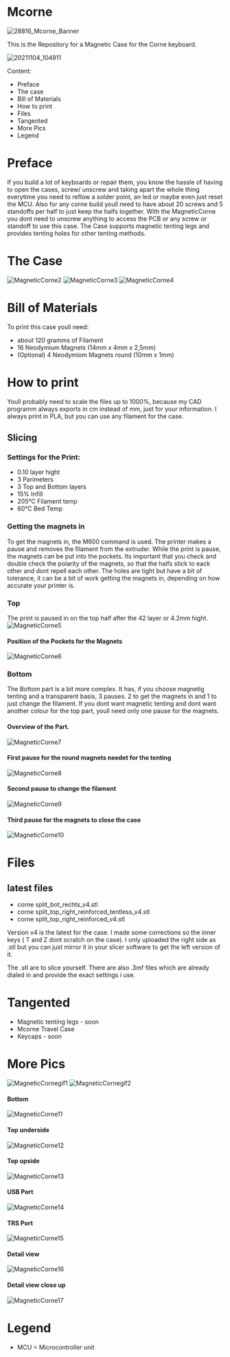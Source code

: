 # Mcorne
![28816_Mcorne_Banner](https://user-images.githubusercontent.com/65970993/142192291-f98b4d5c-05fb-46df-812c-ea15619faf7e.jpg)


This is the Repository for a Magnetic Case for the Corne keyboard.


![20211104_104911](https://user-images.githubusercontent.com/65970993/142194100-e0e1e61c-e03f-4065-9170-004b7698ddeb.jpg)


Content:

* Preface
* The case
* Bill of Materials
* How to print
* Files
* Tangented
* More Pics
* Legend


# Preface

If you build a lot of keyboards or repair them, you know the hassle of having to open the cases, screw/ unscrew and taking apart the whole thing everytime you need to reflow a solder point, an led or maybe even just reset the MCU. Also for any corne build youll need to have about 20 screws and 5 standoffs per half to just keep the halfs together. With the MagneticCorne you dont need to unscrew anything to access the PCB or any screw or standoff to use this case. The Case supports magnetic tenting legs and provides tenting holes for other tenting methods.


# The Case

![MagneticCorne2](https://github.com/Runningtarrens/MagneticCorne/blob/main/pics/20210412_124131.jpg)
![MagneticCorne3](https://github.com/Runningtarrens/MagneticCorne/blob/main/pics/20210213_095158.jpg)
![MagneticCorne4](https://github.com/Runningtarrens/MagneticCorne/blob/main/pics/20210213_095136.jpg)

# Bill of Materials

To print this case youll need:
* about 120 gramms of Filament
* 16 Neodymium Magnets (14mm x 4mm x 2,5mm)
*  (Optional) 4 Neodymiom Magnets round (10mm x 1mm)

# How to print
 
 
Youll probably need to scale the files up to 1000%, because my CAD programm always exports in cm instead of mm, just for your information.
I always print in PLA, but you can use any filament for the case. 

## Slicing

### Settings for the Print:

* 0.10 layer hight
* 3 Parimeters
* 3 Top and Bottom layers
* 15% Infill
* 205°C Filament temp
* 60°C Bed Temp

### Getting the magnets in

To get the magnets in, the M600 command is used. The printer makes a pause and removes the filament from the extruder. While the print is pause, the magnets can be put into the pockets. Its important that you check and double check the polarity of the magnets, so that the halfs stick to eack other and dont repell each other. The holes are tight but have a bit of tolerance, it can be a bit of work getting the magnets in, depending on how accurate your printer is.

### Top
The print is paused in on the top half after the 42 layer or 4.2mm hight.
![MagneticCorne5](https://github.com/Runningtarrens/MagneticCorne/blob/main/pics/Bild_2021-04-12_140316.png)


#### Position of the Pockets for the Magnets
![MagneticCorne6](https://github.com/Runningtarrens/MagneticCorne/blob/main/pics/Bild_2021-04-12_140616.png)



### Bottom

The Bottom part is a bit more complex. It has, if you choose magnetig tenting and a transparent basis, 3 pauses. 2 to get the magnets in and 1 to just change the filament. If you dont want magnetic tenting and dont want another colour for the top part, youll need only one pause for the magnets.

#### Overview of the Part.

![MagneticCorne7](https://github.com/Runningtarrens/MagneticCorne/blob/main/pics/bottom%20slice.JPG)

#### First pause for the round magnets needet for the tenting

![MagneticCorne8](https://github.com/Runningtarrens/MagneticCorne/blob/main/pics/bot%20slice%201.JPG)


#### Second pause to change the filament

![MagneticCorne9](https://github.com/Runningtarrens/MagneticCorne/blob/main/pics/bot%20slice%202.JPG)


#### Third pause for the magnets to close the case

![MagneticCorne10](https://github.com/Runningtarrens/MagneticCorne/blob/main/pics/bot%20slice%203.JPG)


# Files

## latest files

* corne split_bot_rechts_v4.stl
* corne split_top_right_reinforced_tentless_v4.stl
* corne split_top_right_reinforced_v4.stl

Version v4 is the latest for the case. I made some corrections so the inner keys ( T and Z dont scratch on the case).
I only uploaded the right side as .stl but you can just mirror it in your slicer software to get the left version of it. 


The .stl are to slice yourself. There are also .3mf files which are already dialed in and provide the exact settings i use.


# Tangented

* Magnetic tenting legs - soon
* Mcorne Travel Case 
* Keycaps - soon




# More Pics

![MagneticCornegif1](https://github.com/Runningtarrens/MagneticCorne/blob/main/pics/20210213_095457_1.gif)
![MagneticCornegif2](https://github.com/Runningtarrens/MagneticCorne/blob/main/pics/20210213_095457_2.gif)


#### Bottom

![MagneticCorne11](https://github.com/Runningtarrens/MagneticCorne/blob/main/pics/20210412_124627.jpg)


#### Top underside

![MagneticCorne12](https://github.com/Runningtarrens/MagneticCorne/blob/main/pics/20210412_124807.jpg)


#### Top upside

![MagneticCorne13](https://github.com/Runningtarrens/MagneticCorne/blob/main/pics/20210412_124826.jpg)


#### USB Port

![MagneticCorne14](https://github.com/Runningtarrens/MagneticCorne/blob/main/pics/20210412_124300.jpg)


#### TRS Port

![MagneticCorne15](https://github.com/Runningtarrens/MagneticCorne/blob/main/pics/20210412_124229.jpg)


#### Detail view 

![MagneticCorne16](https://github.com/Runningtarrens/MagneticCorne/blob/main/pics/20210412_124309.jpg)


#### Detail view close up

![MagneticCorne17](https://github.com/Runningtarrens/MagneticCorne/blob/main/pics/20210412_124406.jpg)


# Legend

* MCU = Microcontroller unit

